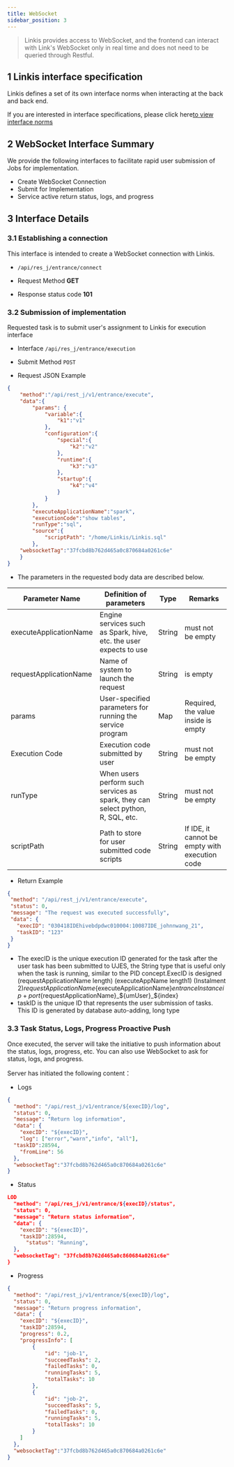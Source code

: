 ```yaml
---
title: WebSocket
sidebar_position: 3
---
```

> Linkis provides access to WebSocket, and the frontend can interact with Link's WebSocket only in real time and does not need to be queried through Restful.


## 1 Linkis interface specification

Linkis defines a set of its own interface norms when interacting at the back and back end.

If you are interested in interface specifications, please click here[to view interface norms](../../../community/development_specification/api.md)

## 2 WebSocket Interface Summary

We provide the following interfaces to facilitate rapid user submission of Jobs for implementation.

 - Create WebSocket Connection
 - Submit for Implementation
 - Service active return status, logs, and progress

## 3 Interface Details

### 3.1 Establishing a connection

This interface is intended to create a WebSocket connection with Linkis.

- `/api/res_j/entrance/connect`

- Request Method **GET**

- Response status code **101**

### 3.2 Submission of implementation

Requested task is to submit user's assignment to Linkis for execution interface

- Interface `/api/res_j/entrance/execution`

- Submit Method `POST`

- Request JSON Example

```json
{
    "method":"/api/rest_j/v1/entrance/execute",
    "data":{
        "params": {
            "variable":{
                "k1":"v1"
            },
            "configuration":{
                "special":{
                    "k2":"v2"
                },
                "runtime":{
                    "k3":"v3"
                },
                "startup":{
                    "k4":"v4"
                }
            }
        },
        "executeApplicationName":"spark",
        "executionCode":"show tables",
        "runType":"sql",
        "source":{
            "scriptPath": "/home/Linkis/Linkis.sql"
        },
    "websocketTag":"37fcbd8b762d465a0c870684a0261c6e"
    }
}
```

- The parameters in the requested body data are described below.


| Parameter Name         | Definition of parameters                                                        | Type   | Remarks                                        |
| ---------------------- | ------------------------------------------------------------------------------- | ------ | ---------------------------------------------- |
| executeApplicationName | Engine services such as Spark, hive, etc. the user expects to use               | String | must not be empty                              |
| requestApplicationName | Name of system to launch the request                                            | String | is empty                                       |
| params                 | User-specified parameters for running the service program                       | Map    | Required, the value inside is empty            |
| Execution Code         | Execution code submitted by user                                                | String | must not be empty                              |
| runType                | When users perform such services as spark, they can select python, R, SQL, etc. | String | must not be empty                              |
| scriptPath             | Path to store for user submitted code scripts                                   | String | If IDE, it cannot be empty with execution code |


- Return Example

```json
{
 "method": "/api/rest_j/v1/entrance/execute",
 "status": 0,
 "message": "The request was executed successfully",
 "data": {
   "execID": "030418IDEhivebdpdwc010004:10087IDE_johnnwang_21",
   "taskID": "123"  
 }
}
```

- The execID is the unique execution ID generated for the task after the user task has been submitted to UJES, the String type that is useful only when the task is running, similar to the PID concept.ExecID is designed (requestApplicationName length) (executeAppName length1) (Instalment 2)${requestApplicationName}${executeApplicationName}${entranceInstanceip+port}${requestApplicationName}_${umUser}_${index}
- taskID is the unique ID that represents the user submission of tasks. This ID is generated by database auto-adding, long type


### 3.3 Task Status, Logs, Progress Proactive Push

Once executed, the server will take the initiative to push information about the status, logs, progress, etc. You can also use WebSocket to ask for status, logs, and progress.

Server has initiated the following content：

- Logs

```json
{
  "method": "/api/rest_j/v1/entrance/${execID}/log",
  "status": 0,
  "message": "Return log information",
  "data": {
    "execID": "${execID}",
    "log": ["error","warn","info", "all"],
  "taskID":28594,
    "fromLine": 56
  },
  "websocketTag":"37fcbd8b762d465a0c870684a0261c6e"
}
```

- Status

```json
LOD
  "method": "/api/res_j/v1/entrance/${execID}/status",
  "status": 0,
  "message": "Return status information",
  "data": {
    "execID": "${execID}",
    "taskID":28594,
      "status": "Running",
  },
  "websocketTag": "37fcbd8b762d465a0c860684a0261c6e"
}
```

- Progress

```json
{
  "method": "/api/rest_j/v1/entrance/${execID}/log",
  "status": 0,
  "message": "Return progress information",
  "data": {
    "execID": "${execID}",
    "taskID":28594,
    "progress": 0.2,
    "progressInfo": [
        {
            "id": "job-1",
            "succeedTasks": 2,
            "failedTasks": 0,
            "runningTasks": 5,
            "totalTasks": 10
        },
        {
            "id": "job-2",
            "succeedTasks": 5,
            "failedTasks": 0,
            "runningTasks": 5,
            "totalTasks": 10
        }
    ]
  },
  "websocketTag":"37fcbd8b762d465a0c870684a0261c6e"
}
```